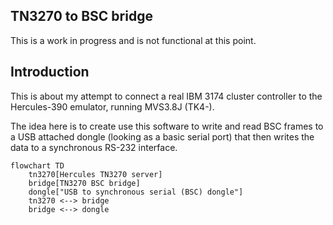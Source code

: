 TN3270 to BSC bridge
--------------------

This is a work in progress and is not functional at this point.

## Introduction

This is about my attempt to connect a real IBM 3174 cluster controller to the Hercules-390 emulator, running
MVS3.8J (TK4-).

The idea here is to create use this software to write and read BSC frames to a USB attached dongle (looking as a basic serial port) that then writes the data to a synchronous RS-232 interface.

```mermaid
flowchart TD
    tn3270[Hercules TN3270 server]
    bridge[TN3270 BSC bridge]
    dongle["USB to synchronous serial (BSC) dongle"]
    tn3270 <--> bridge
    bridge <--> dongle
```